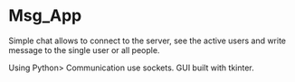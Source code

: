 # Msg_App

Simple chat allows to connect to the server, see the active users and write message to the single user or all people. 

Using Python>
Communication use sockets. GUI built with tkinter.
